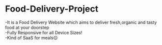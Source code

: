 # Food-Delivery-Project

-It is a Food Delivery Website which aims to deliver fresh,organic and tasty food at your doorstep <br>
-Fully Responsive for all Device Sizes!<br>
-Kind of SaaS for meals😉
